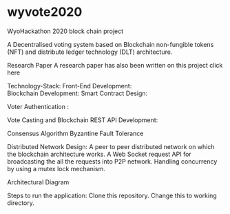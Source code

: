 # wyvote2020
WyoHackathon 2020 block chain project

A Decentralised voting system based on Blockchain non-fungible tokens (NFT) and distribute ledger technology (DLT) architecture.

Research Paper
A research paper has also been written on this project click here

Technology-Stack:
Front-End Development:  
Blockchain Development: 
Smart Contract Design:


Voter Authentication :
*<insert content here>*


Vote Casting and Blockchain REST API Development:
*<insert content here>*
  

Consensus Algorithm
Byzantine Fault Tolerance

Distributed Network Design:
A peer to peer distributed network on which the blockchain architecture works.
A Web Socket request API for broadcasting the all the requests into P2P network.
Handling concurrency by using a mutex lock mechanism.


Architectural Diagram
*<insert content here>*


Steps to run the application:
Clone this repository.
Change this to working directory.
<instert details here>
